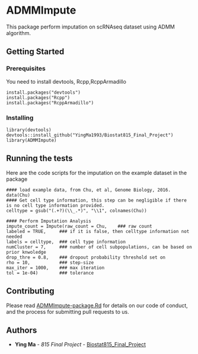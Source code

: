 # ADMMImpute
This package perform imputation on scRNAseq dataset using ADMM algorithm. 
## Getting Started
### Prerequisites
You need to install devtools, Rcpp,RcppArmadillo

```
install.packages("devtools")
install.packages("Rcpp")
install.packages("RcppArmadillo")
```

### Installing
```
library(devtools)
devtools::install_github("YingMa1993/Biostat815_Final_Project")
library(ADMMImpute)

```
## Running the tests
Here are the code scripts for the imputation on the example dataset in the package
```
#### load example data, from Chu, et al, Genome Biology, 2016.
data(Chu)
#### Get cell type information, this step can be negligible if there is no cell type information provided. 
celltype = gsub("(.+?)(\\_.*)", "\\1", colnames(Chu))

```
```
#### Perform Imputation Analysis
impute_count = Impute(raw_count = Chu,    ### raw count
labeled = TRUE,     ### if it is false, then celltype information not needed
labels = celltype,  ### cell type information
numCluster = 7,     ### number of cell subpopulations, can be based on prior knwoledge
drop_thre = 0.8,    ### dropout probability threshold set on
rho = 10,           ### step-size
max_iter = 1000,    ### max iteration
tol = 1e-04)        ### tolerance
```
## Contributing

Please read [ADMMImpute-package.Rd](https://github.com/YingMa1993/Biostat815_Final_Project/man) for details on our code of conduct, and the process for submitting pull requests to us.

## Authors

* **Ying Ma** - *815 Final Project* - [Biostat815_Final_Project](https://github.com/YingMa1993/Biostat815_Final_Project)
